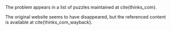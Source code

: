 
The problem appears in a list of puzzles maintained at cite{thinks_com}.

The original website seems to have disappeared, but the referenced content is available at cite{thinks_com_wayback}.
